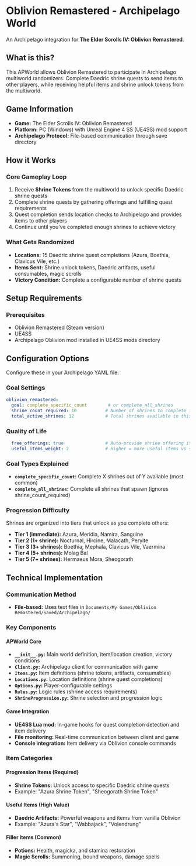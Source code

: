 # Oblivion Remastered - Archipelago World

An Archipelago integration for **The Elder Scrolls IV: Oblivion Remastered**.

## What is this?

This APWorld allows Oblivion Remastered to participate in Archipelago multiworld randomizers. Complete Daedric shrine quests to send items to other players, while receiving helpful items and shrine unlock tokens from the multiworld.

## Game Information

- **Game:** The Elder Scrolls IV: Oblivion Remastered  
- **Platform:** PC (Windows) with Unreal Engine 4 SS (UE4SS) mod support
- **Archipelago Protocol:** File-based communication through save directory

## How it Works

### Core Gameplay Loop
1. Receive **Shrine Tokens** from the multiworld to unlock specific Daedric shrine quests
2. Complete shrine quests by gathering offerings and fulfilling quest requirements  
3. Quest completion sends location checks to Archipelago and provides items to other players
4. Continue until you've completed enough shrines to achieve victory

### What Gets Randomized
- **Locations:** 15 Daedric shrine quest completions (Azura, Boethia, Clavicus Vile, etc.)
- **Items Sent:** Shrine unlock tokens, Daedric artifacts, useful consumables, magic scrolls
- **Victory Condition:** Complete a configurable number of shrine quests

## Setup Requirements

### Prerequisites
- Oblivion Remastered (Steam version)
- UE4SS
- Archipelago Oblivion mod installed in UE4SS mods directory

## Configuration Options

Configure these in your Archipelago YAML file:

### Goal Settings
```yaml
oblivion_remastered:
  goal: complete_specific_count        # or complete_all_shrines
  shrine_count_required: 10           # Number of shrines to complete for victory
  total_active_shrines: 12            # Total shrines available in this seed
```

### Quality of Life
```yaml
  free_offerings: true                # Auto-provide shrine offering items
  useful_items_weight: 2              # Higher = more useful items vs scrolls
```

### Goal Types Explained
- **`complete_specific_count`:** Complete X shrines out of Y available (most common)
- **`complete_all_shrines`:** Complete all shrines that spawn (ignores shrine_count_required)

### Progression Difficulty
Shrines are organized into tiers that unlock as you complete others:
- **Tier 1 (immediate):** Azura, Meridia, Namira, Sanguine
- **Tier 2 (1+ shrine):** Nocturnal, Hircine, Malacath, Peryite  
- **Tier 3 (3+ shrines):** Boethia, Mephala, Clavicus Vile, Vaermina
- **Tier 4 (5+ shrines):** Molag Bal
- **Tier 5 (7+ shrines):** Hermaeus Mora, Sheogorath

## Technical Implementation

### Communication Method
- **File-based:** Uses text files in `Documents/My Games/Oblivion Remastered/Saved/Archipelago/`


### Key Components

#### APWorld Core
- **`__init__.py`:** Main world definition, item/location creation, victory conditions
- **`Client.py`:** Archipelago client for communication with game
- **`Items.py`:** Item definitions (shrine tokens, artifacts, consumables)
- **`Locations.py`:** Location definitions (shrine quest completions)
- **`Options.py`:** Player-configurable settings
- **`Rules.py`:** Logic rules (shrine access requirements)
- **`ShrineProgression.py`:** Shrine selection and progression logic

#### Game Integration
- **UE4SS Lua mod:** In-game hooks for quest completion detection and item delivery
- **File monitoring:** Real-time communication between client and game
- **Console integration:** Item delivery via Oblivion console commands

### Item Categories

#### Progression Items (Required)
- **Shrine Tokens:** Unlock access to specific Daedric shrine quests
- Example: "Azura Shrine Token", "Sheogorath Shrine Token"

#### Useful Items (High Value)
- **Daedric Artifacts:** Powerful weapons and items from vanilla Oblivion
- Example: "Azura's Star", "Wabbajack", "Volendrung"

#### Filler Items (Common)
- **Potions:** Health, magicka, and stamina restoration
- **Magic Scrolls:** Summoning, bound weapons, damage spells